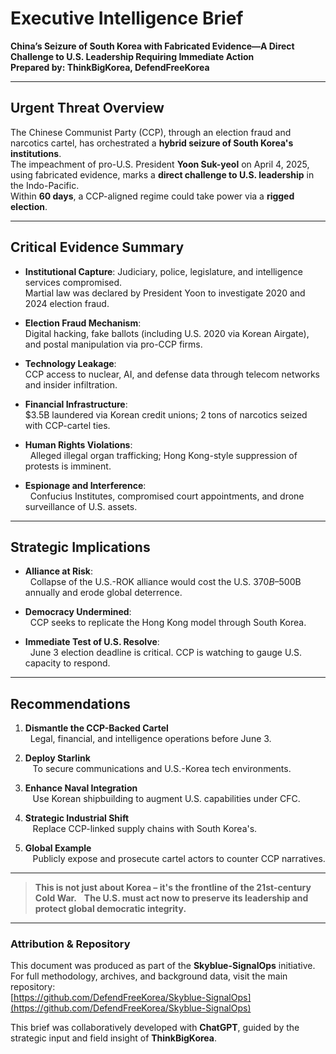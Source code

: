 # Executive Intelligence Brief  
**China’s Seizure of South Korea with Fabricated Evidence—A Direct Challenge to U.S. Leadership Requiring Immediate Action**<br>
**Prepared by: ThinkBigKorea, DefendFreeKorea**


---

## Urgent Threat Overview

The Chinese Communist Party (CCP), through an election fraud and narcotics cartel, has orchestrated a **hybrid seizure of South Korea's institutions**.<br>
The impeachment of pro-U.S. President **Yoon Suk-yeol** on April 4, 2025, using fabricated evidence, marks a **direct challenge to U.S. leadership** in the Indo-Pacific.<br>
Within **60 days**, a CCP-aligned regime could take power via a **rigged election**.


---

## Critical Evidence Summary

- **Institutional Capture**: Judiciary, police, legislature, and intelligence services compromised.<br>
  Martial law was declared by President Yoon to investigate 2020 and 2024 election fraud.

- **Election Fraud Mechanism**:<br>
  Digital hacking, fake ballots (including U.S. 2020 via Korean Airgate), and postal manipulation via pro-CCP firms.
  
- **Technology Leakage**:<br>
  CCP access to nuclear, AI, and defense data through telecom networks and insider infiltration.
  
- **Financial Infrastructure**:<br>
  $3.5B laundered via Korean credit unions; 2 tons of narcotics seized with CCP-cartel ties.
  
- **Human Rights Violations**:<br>
  Alleged illegal organ trafficking; Hong Kong-style suppression of protests is imminent.
  
- **Espionage and Interference**:<br>
  Confucius Institutes, compromised court appointments, and drone surveillance of U.S. assets.


---

## Strategic Implications

- **Alliance at Risk**:<br>
  Collapse of the U.S.-ROK alliance would cost the U.S. $370B–$500B annually and erode global deterrence.

- **Democracy Undermined**:<br>
  CCP seeks to replicate the Hong Kong model through South Korea.

- **Immediate Test of U.S. Resolve**:<br>
  June 3 election deadline is critical. CCP is watching to gauge U.S. capacity to respond.


---

## Recommendations

1. **Dismantle the CCP-Backed Cartel**<br>
   Legal, financial, and intelligence operations before June 3.

2. **Deploy Starlink**<br>
   To secure communications and U.S.-Korea tech environments.

3. **Enhance Naval Integration**<br>
   Use Korean shipbuilding to augment U.S. capabilities under CFC.

4. **Strategic Industrial Shift**<br>
   Replace CCP-linked supply chains with South Korea's.

5. **Global Example**<br>
   Publicly expose and prosecute cartel actors to counter CCP narratives.


---

> **This is not just about Korea – it's the frontline of the 21st-century Cold War.**  
> **The U.S. must act now to preserve its leadership and protect global democratic integrity.**

---

### Attribution & Repository

This document was produced as part of the **Skyblue-SignalOps** initiative.<br>
For full methodology, archives, and background data, visit the main repository:<br>
[https://github.com/DefendFreeKorea/Skyblue-SignalOps](https://github.com/DefendFreeKorea/Skyblue-SignalOps)

This brief was collaboratively developed with **ChatGPT**, guided by the strategic input and field insight of **ThinkBigKorea**.
